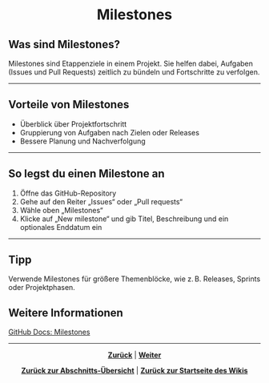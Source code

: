 # <p align="center">Milestones</p>

## Was sind Milestones?

Milestones sind Etappenziele in einem Projekt. Sie helfen dabei, Aufgaben (Issues und Pull Requests) zeitlich zu bündeln und Fortschritte zu verfolgen.

---

## Vorteile von Milestones

- Überblick über Projektfortschritt
- Gruppierung von Aufgaben nach Zielen oder Releases
- Bessere Planung und Nachverfolgung

---

## So legst du einen Milestone an

1. Öffne das GitHub-Repository
2. Gehe auf den Reiter „Issues“ oder „Pull requests“
3. Wähle oben „Milestones“
4. Klicke auf „New milestone“ und gib Titel, Beschreibung und ein optionales Enddatum ein

---

## Tipp

Verwende Milestones für größere Themenblöcke, wie z. B. Releases, Sprints oder Projektphasen.

## Weitere Informationen

[GitHub Docs: Milestones](https://docs.github.com/de/issues/using-labels-and-milestones-to-track-work/creating-and-editing-milestones-for-issues-and-pull-requests)

---

<p align="center">
<a href="/docs/04-tools/01-github/04-issues/04-assignees/README.md"><strong>Zurück</strong></a> | 
<a href="/docs/04-tools/01-github/04-issues/06-projects/README.md"><strong>Weiter</strong></a>
</p>

<p align="center">
<a href="/docs/04-tools/01-github/04-issues/README.md/#dieses-kapitel-beinhaltet-folgende-abschnitte"><strong>Zurück zur Abschnitts-Übersicht</strong></a> | <a href="/docs/00-willkommen/README.md"><strong>Zurück zur Startseite des Wikis</strong></a>
</p>

